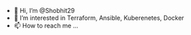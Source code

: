 - 👋 Hi, I’m @Shobhit29
- 👀 I’m interested in Terraform, Ansible, Kuberenetes, Docker 
- 📫 How to reach me ...

<!---
Shobhit29/Shobhit29 is a ✨ special ✨ repository because its `README.md` (this file) appears on your GitHub profile.
You can click the Preview link to take a look at your changes.
--->
